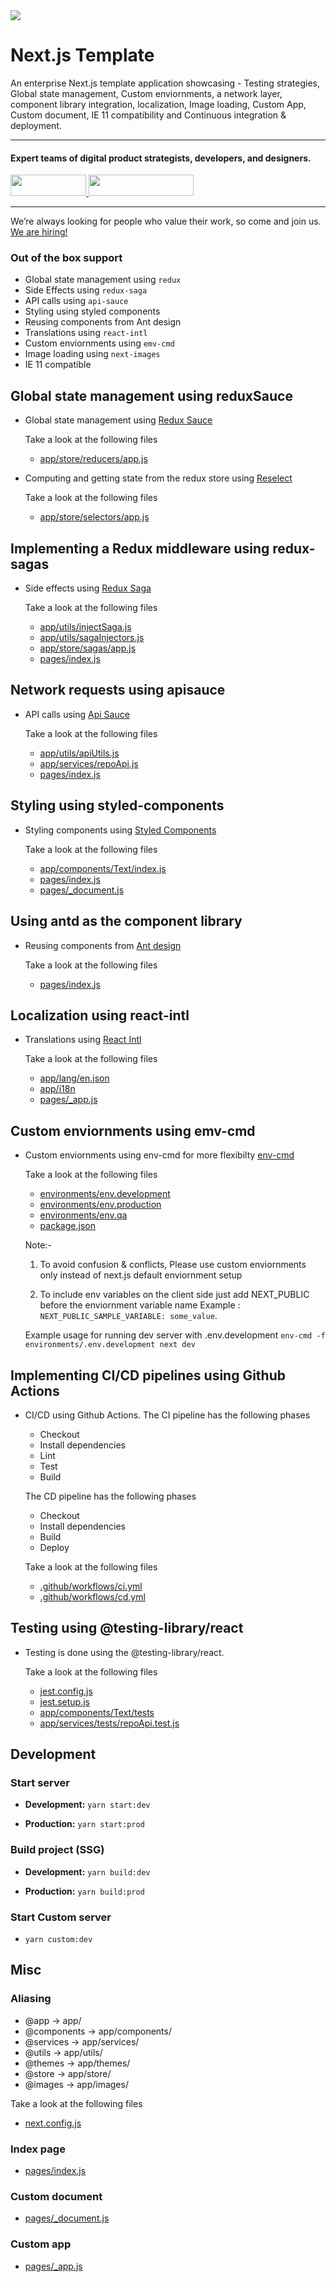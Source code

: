 <div>
  <a href="https://www.wednesday.is?utm_source=gthb&utm_medium=repo&utm_campaign=serverless" style="margin-left: 0; align:left;">
    <img src="https://uploads-ssl.webflow.com/5ee36ce1473112550f1e1739/5f5879492fafecdb3e5b0e75_wednesday_logo.svg">
  </a>
  <p>
    <h1 style="text-align:left;">Next.js Template
    </h1>
  </p>

  <p>
An enterprise Next.js template application showcasing - Testing strategies, Global state management, Custom enviornments, a network layer, component library integration, localization, Image loading, Custom App, Custom document, IE 11 compatibility and Continuous integration & deployment.
  </p>

---

  <p>
    <h4>
      Expert teams of digital product strategists, developers, and designers.
    </h4>
  </p>

  <div>
    <a href="https://www.wednesday.is/contact-us?utm_source=gthb&utm_medium=repo&utm_campaign=serverless" target="_blank">
      <img src="https://uploads-ssl.webflow.com/5ee36ce1473112550f1e1739/5f6ae88b9005f9ed382fb2a5_button_get_in_touch.svg" width="121" height="34">
    </a>
    <a href="https://github.com/wednesday-solutions/" target="_blank">
      <img src="https://uploads-ssl.webflow.com/5ee36ce1473112550f1e1739/5f6ae88bb1958c3253756c39_button_follow_on_github.svg" width="168" height="34">
    </a>
  </div>

---

<span>We’re always looking for people who value their work, so come and join us. <a href="https://www.wednesday.is/hiring">We are hiring!</a></span>

</div>

### Out of the box support

- Global state management using `redux`
- Side Effects using `redux-saga`
- API calls using `api-sauce`
- Styling using styled components
- Reusing components from Ant design
- Translations using `react-intl`
- Custom enviornments using `emv-cmd`
- Image loading using `next-images`
- IE 11 compatible

## Global state management using reduxSauce

- Global state management using [Redux Sauce](https://github.com/infinitered/reduxsauce)

  Take a look at the following files

  - [app/store/reducers/app.js](app/store/reducers/app.js)

- Computing and getting state from the redux store using [Reselect](https://github.com/reduxjs/reselect)

  Take a look at the following files

  - [app/store/selectors/app.js](app/store/selectors/app.js)

## Implementing a Redux middleware using redux-sagas

- Side effects using [Redux Saga](https://github.com/redux-saga/redux-saga)

  Take a look at the following files

  - [app/utils/injectSaga.js](app/utils/injectSaga.js)
  - [app/utils/sagaInjectors.js](app/utils/sagaInjectors.js)
  - [app/store/sagas/app.js](app/containers/HomeContainer/saga.js)
  - [pages/index.js](app/containers/HomeContainer/index.js)

## Network requests using apisauce

- API calls using [Api Sauce](https://github.com/infinitered/apisauce/)

  Take a look at the following files

  - [app/utils/apiUtils.js](app/utils/apiUtils.js)
  - [app/services/repoApi.js](app/services/repoApi.js)
  - [pages/index.js](pages/index.js)

## Styling using styled-components

- Styling components using [Styled Components](https://styled-components.com)

  Take a look at the following files

  - [app/components/Text/index.js](app/components/Text/index.js)
  - [pages/index.js](pages/index.js)
  - [pages/\_document.js](pages/_document.js)

## Using antd as the component library

- Reusing components from [Ant design](https://ant.design)

  Take a look at the following files

  - [pages/index.js](pages/index.js)

## Localization using react-intl

- Translations using [React Intl](https://github.com/formatjs/react-intl)

  Take a look at the following files

  - [app/lang/en.json](app/lang/en.json)
  - [app/i18n](app/i18n.js)
  - [pages/\_app.js](pages/_app.js)

## Custom enviornments using emv-cmd

- Custom enviornments using env-cmd for more flexibilty [env-cmd](https://www.npmjs.com/package/env-cmd)

  Take a look at the following files

  - [environments/env.development](environments/env.development)
  - [environments/env.production](environments/env.production)
  - [environments/env.qa](environments/env.qa)
  - [package.json](package.json)

  Note:-

  1. To avoid confusion & conflicts, Please use custom enviornments only instead of next.js default enviornment setup

  2. To include env variables on the client side just add NEXT_PUBLIC before the enviornment variable name
     Example : `NEXT_PUBLIC_SAMPLE_VARIABLE: some_value`.

  Example usage for running dev server with .env.development `env-cmd -f environments/.env.development next dev`

## Implementing CI/CD pipelines using Github Actions

- CI/CD using Github Actions.
  The CI pipeline has the following phases

  - Checkout
  - Install dependencies
  - Lint
  - Test
  - Build

  The CD pipeline has the following phases

  - Checkout
  - Install dependencies
  - Build
  - Deploy

  Take a look at the following files

  - [.github/workflows/ci.yml](.github/workflows/ci.yml)
  - [.github/workflows/cd.yml](.github/workflows/cd.yml)

## Testing using @testing-library/react

- Testing is done using the @testing-library/react.

  Take a look at the following files

  - [jest.config.js](jest.config.js)
  - [jest.setup.js](jest.setup.js)
  - [app/components/Text/tests](app/components/Text/tests)
  - [app/services/tests/repoApi.test.js](app/services/tests/repoApi.test.js)

## Development

### Start server

- **Development:** `yarn start:dev`

- **Production:** `yarn start:prod`

### Build project (SSG)

- **Development:** `yarn build:dev`

- **Production:** `yarn build:prod`

### Start Custom server

- `yarn custom:dev`

## Misc

### Aliasing

- @app -> app/
- @components -> app/components/
- @services -> app/services/
- @utils -> app/utils/
- @themes -> app/themes/
- @store -> app/store/
- @images -> app/images/

Take a look at the following files

- [next.config.js](next.config.js)

### Index page

- [pages/index.js](pages/index.js)

### Custom document

- [pages/\_document.js](pages/_document.js)

### Custom app

- [pages/\_app.js](pages/_app.js)
